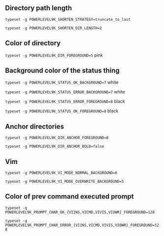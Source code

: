 ## Directory path length

`typeset -g POWERLEVEL9K_SHORTEN_STRATEGY=truncate_to_last`

`typeset -g POWERLEVEL9K_SHORTEN_DIR_LENGTH=2`

## Color of directory

`typeset -g POWERLEVEL9K_DIR_FOREGROUND=5` pink

## Background color of the status thing

`typeset -g POWERLEVEL9K_STATUS_OK_BACKGROUND=7` white

`typeset -g POWERLEVEL9K_STATUS_ERROR_BACKGROUND=7` white

`typeset -g POWERLEVEL9K_STATUS_ERROR_FOREGROUND=8` black

`typeset -g POWERLEVEL9K_STATUS_OK_FOREGROUND=8` black

## Anchor directories

`typeset -g POWERLEVEL9K_DIR_ANCHOR_FOREGROUND=0`

`typeset -g POWERLEVEL9K_DIR_ANCHOR_BOLD=false`

## Vim

`typeset -g POWERLEVEL9K_VI_MODE_NORMAL_BACKGROUND=6`

`typeset -g POWERLEVEL9K_VI_MODE_OVERWRITE_BACKGROUND=5`

## Color of prev command executed prompt

`typeset -g POWERLEVEL9K_PROMPT_CHAR_OK_{VIINS,VICMD,VIVIS,VIOWR}_FOREGROUND=128`

`typeset -g POWERLEVEL9K_PROMPT_CHAR_ERROR_{VIINS,VICMD,VIVIS,VIOWR}_FOREGROUND=128`
